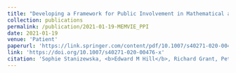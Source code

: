 ```yaml
---
title: "Developing a Framework for Public Involvement in Mathematical and Economic Modelling: Bringing New Dynamism to Vaccination Policy Recommendations"
collection: publications
permalink: /publication/2021-01-19-MEMVIE_PPI
date: 2021-01-19
venue: 'Patient'
paperurl: 'https://link.springer.com/content/pdf/10.1007/s40271-020-00476-x.pdf'
link: 'https://doi.org/10.1007/s40271-020-00476-x'
citation: 'Sophie Stanizewska, <b>Edward M Hill</b>, Richard Grant, Peter Grove, Jarina Porter, Tinevimbo Shiri, Sue Tulip, Jane Whitehurst, Claire Wright, Samik Datta, Stavros Petrou, Matt J. Keeling. (2021). &quot;Developing a Framework for Public Involvement in Mathematical and Economic Modelling: Bringing New Dynamism to Vaccination Policy Recommendations.&quot; <i>Patient</i>. <b>14</b>(4): 435-445. doi:10.1007/s40271-020-00476-x.'
---
```

